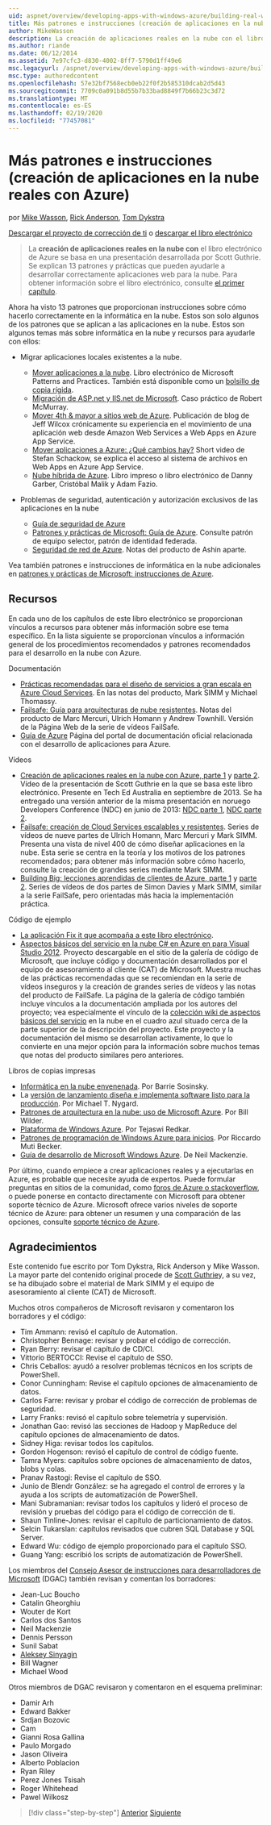 ```yaml
---
uid: aspnet/overview/developing-apps-with-windows-azure/building-real-world-cloud-apps-with-windows-azure/more-patterns-and-guidance
title: Más patrones e instrucciones (creación de aplicaciones en la nube reales con Azure) | Microsoft Docs
author: MikeWasson
description: La creación de aplicaciones reales en la nube con el libro electrónico de Azure se basa en una presentación desarrollada por Scott Guthrie. Se explican 13 patrones y prácticas que pueden...
ms.author: riande
ms.date: 06/12/2014
ms.assetid: 7e97cfc3-d830-4002-8ff7-5790d1ff49e6
msc.legacyurl: /aspnet/overview/developing-apps-with-windows-azure/building-real-world-cloud-apps-with-windows-azure/more-patterns-and-guidance
msc.type: authoredcontent
ms.openlocfilehash: 57e32bf7568ecb0eb22f0f2b585310dcab2d5d43
ms.sourcegitcommit: 7709c0a091b8d55b7b33bad8849f7b66b23c3d72
ms.translationtype: MT
ms.contentlocale: es-ES
ms.lasthandoff: 02/19/2020
ms.locfileid: "77457081"
---
```

# <a name="more-patterns-and-guidance-building-real-world-cloud-apps-with-azure"></a>Más patrones e instrucciones (creación de aplicaciones en la nube reales con Azure)

por [Mike Wasson](https://github.com/MikeWasson), [Rick Anderson](https://twitter.com/RickAndMSFT), [Tom Dykstra](https://github.com/tdykstra)

[Descargar el proyecto de corrección de ti](https://code.msdn.microsoft.com/Fix-It-app-for-Building-cdd80df4) o [descargar el libro electrónico](https://blogs.msdn.com/b/microsoft_press/archive/2014/07/23/free-ebook-building-cloud-apps-with-microsoft-azure.aspx)

> La **creación de aplicaciones reales en la nube con** el libro electrónico de Azure se basa en una presentación desarrollada por Scott Guthrie. Se explican 13 patrones y prácticas que pueden ayudarle a desarrollar correctamente aplicaciones web para la nube. Para obtener información sobre el libro electrónico, consulte [el primer capítulo](introduction.md).

Ahora ha visto 13 patrones que proporcionan instrucciones sobre cómo hacerlo correctamente en la informática en la nube. Estos son solo algunos de los patrones que se aplican a las aplicaciones en la nube. Estos son algunos temas más sobre informática en la nube y recursos para ayudarle con ellos:

- Migrar aplicaciones locales existentes a la nube. 

    - [Mover aplicaciones a la nube](https://msdn.microsoft.com/library/ff728592.aspx). Libro electrónico de Microsoft Patterns and Practices. También está disponible como un [bolsillo de copia rígida](https://www.amazon.com/dp/1621140202).
    - [Migración de ASP.net y IIS.net de Microsoft](https://go.microsoft.com/fwlink/?LinkId=400656). Caso práctico de Robert McMurray.
    - [Mover 4th &amp; mayor a sitios web de Azure](http://www.jeff.wilcox.name/2013/04/4thandmayor-azure-websites/). Publicación de blog de Jeff Wilcox crónicamente su experiencia en el movimiento de una aplicación web desde Amazon Web Services a Web Apps en Azure App Service.
    - [Mover aplicaciones a Azure: ¿Qué cambios hay?](https://azure.microsoft.com/documentation/videos/web-sites-internals-and-the-file-system/) Short video de Stefan Schackow, se explica el acceso al sistema de archivos en Web Apps en Azure App Service.
    - [Nube híbrida de Azure](https://www.amazon.com/dp/B00EOP4UQW). Libro impreso o libro electrónico de Danny Garber, Cristóbal Malik y Adam Fazio.
- Problemas de seguridad, autenticación y autorización exclusivos de las aplicaciones en la nube

    - [Guía de seguridad de Azure](https://azure.microsoft.com/blog/2014/02/10/best-practices-windows-azure-websites-waws/)
    - [Patrones y prácticas de Microsoft: Guía de Azure](https://msdn.microsoft.com/library/dn568099.aspx). Consulte patrón de equipo selector, patrón de identidad federada.
    - [Seguridad de red de Azure](https://download.microsoft.com/download/4/3/9/43902EC9-410E-4875-8800-0788BE146A3D/Windows%20Azure%20Network%20Security%20Whitepaper%20-%20FINAL.docx). Notas del producto de Ashin aparte.

Vea también patrones e instrucciones de informática en la nube adicionales en [patrones y prácticas de Microsoft: instrucciones de Azure](https://msdn.microsoft.com/library/dn568099.aspx).

<a id="resources"></a>
## <a name="resources"></a>Recursos

En cada uno de los capítulos de este libro electrónico se proporcionan vínculos a recursos para obtener más información sobre ese tema específico. En la lista siguiente se proporcionan vínculos a información general de los procedimientos recomendados y patrones recomendados para el desarrollo en la nube con Azure.

Documentación

- [Prácticas recomendadas para el diseño de servicios a gran escala en Azure Cloud Services](https://msdn.microsoft.com/library/windowsazure/jj717232.aspx). En las notas del producto, Mark SIMM y Michael Thomassy.
- [Failsafe: Guía para arquitecturas de nube resistentes](https://msdn.microsoft.com/library/windowsazure/jj853352.aspx). Notas del producto de Marc Mercuri, Ulrich Homann y Andrew Townhill. Versión de la Página Web de la serie de vídeos FailSafe.
- [Guía de Azure](https://azure.microsoft.com/develop/net/guidance/) Página del portal de documentación oficial relacionada con el desarrollo de aplicaciones para Azure.

Vídeos

- [Creación de aplicaciones reales en la nube con Azure, parte 1](https://channel9.msdn.com/Events/TechEd/Australia/2013/AZR324) y [parte 2](https://channel9.msdn.com/Events/TechEd/Australia/2013/AZR325). Vídeo de la presentación de Scott Guthrie en la que se basa este libro electrónico. Presente en Tech Ed Australia en septiembre de 2013. Se ha entregado una versión anterior de la misma presentación en noruego Developers Conference (NDC) en junio de 2013: [NDC parte 1](http://vimeo.com/68215538), [NDC parte 2](http://vimeo.com/68215602).
- [Failsafe: creación de Cloud Services escalables y resistentes](https://channel9.msdn.com/Series/FailSafe). Series de vídeos de nueve partes de Ulrich Homann, Marc Mercuri y Mark SIMM. Presenta una vista de nivel 400 de cómo diseñar aplicaciones en la nube. Esta serie se centra en la teoría y los motivos de los patrones recomendados; para obtener más información sobre cómo hacerlo, consulte la creación de grandes series mediante Mark SIMM.
- [Building Big: lecciones aprendidas de clientes de Azure, parte 1](https://channel9.msdn.com/Events/Build/2012/3-029) y [parte 2](https://channel9.msdn.com/Events/Build/2012/3-030). Series de vídeos de dos partes de Simon Davies y Mark SIMM, similar a la serie FailSafe, pero orientadas más hacia la implementación práctica.

Código de ejemplo

- [La aplicación Fix it que acompaña a este libro electrónico](https://code.msdn.microsoft.com/Fix-It-app-for-Building-cdd80df4?cdn_id=2013-12-03-002).
- [Aspectos básicos del servicio en la nube C# en Azure en para Visual Studio 2012](https://aka.ms/csf). Proyecto descargable en el sitio de la galería de código de Microsoft, que incluye código y documentación desarrollados por el equipo de asesoramiento al cliente (CAT) de Microsoft. Muestra muchas de las prácticas recomendadas que se recomiendan en la serie de vídeos inseguros y la creación de grandes series de vídeos y las notas del producto de FailSafe. La página de la galería de código también incluye vínculos a la documentación ampliada por los autores del proyecto; vea especialmente el vínculo de la [colección wiki de aspectos básicos del servicio](https://social.technet.microsoft.com/wiki/contents/articles/17987.cloud-service-fundamentals.aspx) en la nube en el cuadro azul situado cerca de la parte superior de la descripción del proyecto. Este proyecto y la documentación del mismo se desarrollan activamente, lo que lo convierte en una mejor opción para la información sobre muchos temas que notas del producto similares pero anteriores.

Libros de copias impresas

- [Informática en la nube envenenada](https://www.amazon.com/dp/0470903562). Por Barrie Sosinsky.
- La [versión de lanzamiento diseña e implementa software listo para la producción](https://www.amazon.com/Release-It-Production-Ready-Pragmatic-Programmers/dp/0978739213). Por Michael T. Nygard.
- [Patrones de arquitectura en la nube: uso de Microsoft Azure](http://shop.oreilly.com/product/0636920023777.do). Por Bill Wilder.
- [Plataforma de Windows Azure](https://www.amazon.com/dp/1430235632). Por Tejaswi Redkar.
- [Patrones de programación de Windows Azure para inicios](https://www.amazon.com/dp/1849685606). Por Riccardo Muti Becker.
- [Guía de desarrollo de Microsoft Windows Azure](https://www.amazon.com/dp/1849682224). De Neil Mackenzie.

Por último, cuando empiece a crear aplicaciones reales y a ejecutarlas en Azure, es probable que necesite ayuda de expertos. Puede formular preguntas en sitios de la comunidad, como [foros de Azure o stackoverflow](https://azure.microsoft.com/support/forums/), o puede ponerse en contacto directamente con Microsoft para obtener soporte técnico de Azure. Microsoft ofrece varios niveles de soporte técnico de Azure: para obtener un resumen y una comparación de las opciones, consulte [soporte técnico de Azure](https://azure.microsoft.com/support/plans/).

<a id="acknowledgments"></a>
## <a name="acknowledgments"></a>Agradecimientos

Este contenido fue escrito por Tom Dykstra, Rick Anderson y Mike Wasson. La mayor parte del contenido original procede de [Scott Guthrie](https://weblogs.asp.net/scottgu/)y, a su vez, se ha dibujado sobre el material de Mark SIMM y el equipo de asesoramiento al cliente (CAT) de Microsoft.

Muchos otros compañeros de Microsoft revisaron y comentaron los borradores y el código:

- Tim Ammann: revisó el capítulo de Automation.
- Christopher Bennage: revisar y probar el código de corrección.
- Ryan Berry: revisar el capítulo de CD/CI.
- Vittorio BERTOCCI: Revise el capítulo de SSO.
- Chris Ceballos: ayudó a resolver problemas técnicos en los scripts de PowerShell.
- Conor Cunningham: Revise el capítulo opciones de almacenamiento de datos.
- Carlos Farre: revisar y probar el código de corrección de problemas de seguridad.
- Larry Franks: revisó el capítulo sobre telemetría y supervisión.
- Jonathan Gao: revisó las secciones de Hadoop y MapReduce del capítulo opciones de almacenamiento de datos.
- Sidney Higa: revisar todos los capítulos.
- Gordon Hogenson: revisó el capítulo de control de código fuente.
- Tamra Myers: capítulos sobre opciones de almacenamiento de datos, blobs y colas.
- Pranav Rastogi: Revise el capítulo de SSO.
- Junio de Blendr González: se ha agregado el control de errores y la ayuda a los scripts de automatización de PowerShell.
- Mani Subramanian: revisar todos los capítulos y lideró el proceso de revisión y pruebas del código para el código de corrección de ti.
- Shaun Tinline-Jones: revisar el capítulo de particionamiento de datos.
- Selcin Tukarslan: capítulos revisados que cubren SQL Database y SQL Server.
- Edward Wu: código de ejemplo proporcionado para el capítulo SSO.
- Guang Yang: escribió los scripts de automatización de PowerShell.

Los miembros del [Consejo Asesor de instrucciones para desarrolladores de Microsoft](https://aka.ms/DGAC) (DGAC) también revisan y comentan los borradores:

- Jean-Luc Boucho
- Catalin Gheorghiu
- Wouter de Kort
- Carlos dos Santos
- Neil Mackenzie
- Dennis Persson
- Sunil Sabat
- [Aleksey Sinyagin](http://www.linkedin.com/in/sinyagin)
- Bill Wagner
- Michael Wood

Otros miembros de DGAC revisaron y comentaron en el esquema preliminar:

- Damir Arh
- Edward Bakker
- Srdjan Bozovic
- Cam
- Gianni Rosa Gallina
- Paulo Morgado
- Jason Oliveira
- Alberto Poblacion
- Ryan Riley
- Perez Jones Tsisah
- Roger Whitehead
- Pawel Wilkosz

> [!div class="step-by-step"]
> [Anterior](queue-centric-work-pattern.md)
> [Siguiente](the-fix-it-sample-application.md)
